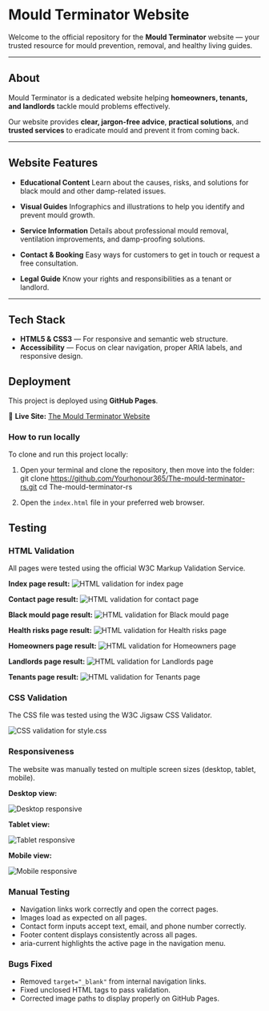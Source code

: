 # Mould Terminator Website

Welcome to the official repository for the **Mould Terminator** website —
your trusted resource for mould prevention, removal, and healthy living guides.

---

## About

Mould Terminator is a dedicated website helping **homeowners, tenants, and landlords** tackle mould problems effectively.

Our website provides **clear, jargon-free advice**, **practical solutions**, and **trusted services** to eradicate mould and prevent it from coming back.

---

## Website Features

- **Educational Content**
  Learn about the causes, risks, and solutions for black mould and other damp-related issues.

- **Visual Guides**
  Infographics and illustrations to help you identify and prevent mould growth.

- **Service Information**
  Details about professional mould removal, ventilation improvements, and damp-proofing solutions.

- **Contact & Booking**
  Easy ways for customers to get in touch or request a free consultation.

- **Legal Guide**
  Know your rights and responsibilities as a tenant or landlord.

---

## Tech Stack
- **HTML5 & CSS3** — For responsive and semantic web structure.
- **Accessibility** — Focus on clear navigation, proper ARIA labels, and responsive design.

## Deployment

This project is deployed using **GitHub Pages**.

🔗 **Live Site:** [The Mould Terminator Website](https://yourhonour365.github.io/The-mould-terminator-rs/)

### How to run locally

To clone and run this project locally:

1. Open your terminal and clone the repository, then move into the folder:
   git clone https://github.com/Yourhonour365/The-mould-terminator-rs.git
   cd The-mould-terminator-rs

2. Open the `index.html` file in your preferred web browser.

## Testing

### HTML Validation
All pages were tested using the official W3C Markup Validation Service.

**Index page result:**
![HTML validation for index page](assets/readme/validation-index.png)

**Contact page result:**
![HTML validation for contact page](assets/readme/validation-contact.png)

**Black mould page result:**
![HTML validation for Black mould page](assets/readme/validation-black-mould.png)

**Health risks page result:**
![HTML validation for Health risks page](assets/readme/validation-health-risks.png)

**Homeowners page result:**
![HTML validation for Homeowners page](assets/readme/validation-homeowners.png)

**Landlords page result:**
![HTML validation for Landlords page](assets/readme/validation-landlords.png)

**Tenants page result:**
![HTML validation for Tenants page](assets/readme/validation-tenants.png)

### CSS Validation
The CSS file was tested using the W3C Jigsaw CSS Validator.

![CSS validation for style.css](assets/readme/validation-css.png)

### Responsiveness
The website was manually tested on multiple screen sizes (desktop, tablet, mobile).

**Desktop view:**

![Desktop responsive](assets/readme/responsive-desktop.png)

**Tablet view:**

![Tablet responsive](assets/readme/responsive-tablet.png)

**Mobile view:**

![Mobile responsive](assets/readme/responsive-mobile.png)

### Manual Testing
- Navigation links work correctly and open the correct pages.
- Images load as expected on all pages.
- Contact form inputs accept text, email, and phone number correctly.
- Footer content displays consistently across all pages.
- aria-current highlights the active page in the navigation menu.

### Bugs Fixed
- Removed `target="_blank"` from internal navigation links.
- Fixed unclosed HTML tags to pass validation.
- Corrected image paths to display properly on GitHub Pages.
